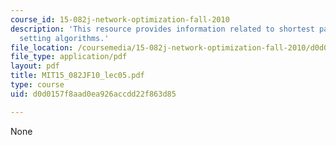 ```yaml
---
course_id: 15-082j-network-optimization-fall-2010
description: 'This resource provides information related to shortest paths: label
  setting algorithms.'
file_location: /coursemedia/15-082j-network-optimization-fall-2010/d0d0157f8aad0ea926accdd22f863d85_MIT15_082JF10_lec05.pdf
file_type: application/pdf
layout: pdf
title: MIT15_082JF10_lec05.pdf
type: course
uid: d0d0157f8aad0ea926accdd22f863d85

---
```

None